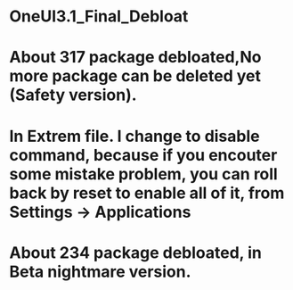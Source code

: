 # OneUI3.1_Final_Debloat
# About 317 package debloated,No more package can be deleted yet (Safety version).
# In Extrem file. I change to disable command, because if you encouter some mistake problem, you can roll back by reset to enable all of it, from Settings -> Applications
# About 234 package debloated, in Beta nightmare version.
